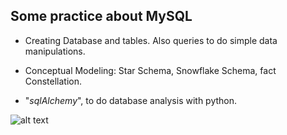 ## Some practice about **MySQL**

- Creating Database and tables. Also queries to do simple data manipulations.

- Conceptual Modeling: Star Schema, Snowflake Schema, fact Constellation.

- "_sqlAlchemy_", to do database analysis with python.

![alt text](https://www.w3cschool.cn/attachments/image/20170526/1495798711725561.png)